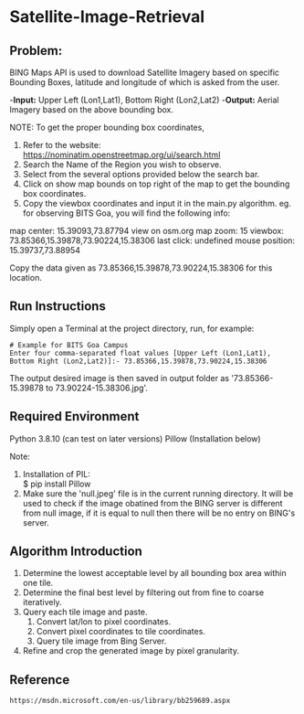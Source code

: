 # Satellite-Image-Retrieval
## Problem: 
BING Maps API is used to download Satellite Imagery based on specific Bounding Boxes, latitude and longitude of which is asked from the user.

-**Input:** Upper Left (Lon1,Lat1), Bottom Right (Lon2,Lat2)
-**Output:** Aerial Imagery based on the above bounding box.

NOTE: To get the proper bounding box coordinates, 
1. Refer to the website: https://nominatim.openstreetmap.org/ui/search.html
2. Search the Name of the Region you wish to observe.
3. Select from the several options provided below the search bar.
4. Click on show map bounds on top right of the map to get the bounding box coordinates.
5. Copy the viewbox coordinates and input it in the main.py algorithm.
eg. for observing BITS Goa, you will find the following info:

map center: 15.39093,73.87794 view on osm.org
map zoom: 15
viewbox: 73.85366,15.39878,73.90224,15.38306
last click: undefined
mouse position: 15.39737,73.88954

Copy the data given as 73.85366,15.39878,73.90224,15.38306 for this location.

## Run Instructions
Simply open a Terminal at the project directory, run, for example:

    # Example for BITS Goa Campus
    Enter four comma-separated float values [Upper Left (Lon1,Lat1), Bottom Right (Lon2,Lat2)]:- 73.85366,15.39878,73.90224,15.38306

The output desired image is then saved in output folder as '73.85366-15.39878 to 73.90224-15.38306.jpg'.

## Required Environment
Python 3.8.10 (can test on later versions)
Pillow (Installation below)

Note:
1. Installation of PIL:  
		$ pip install Pillow
2. Make sure the 'null.jpeg' file is in the current running directory. It will be used to check if the image obatined from the BING server is different from null image, if it is equal to null then there will be no entry on BING's server.

## Algorithm Introduction
1. Determine the lowest acceptable level by all bounding box area within one tile.
2. Determine the final best level by filtering out from fine to coarse iteratively.
3. Query each tile image and paste.
      1) Convert lat/lon to pixel coordinates.
      2) Convert pixel coordinates to tile coordinates.
      3) Query tile image from Bing Server.
4. Refine and crop the generated image by pixel granularity.

## Reference
	https://msdn.microsoft.com/en-us/library/bb259689.aspx
